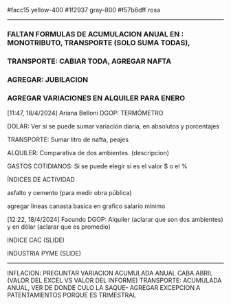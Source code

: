 #facc15 yellow-400
#1f2937 gray-800
#f57b6dff rosa

---

### FALTAN FORMULAS DE ACUMULACION ANUAL EN : MONOTRIBUTO, TRANSPORTE (SOLO SUMA TODAS),

### TRANSPORTE: CABIAR TODA, AGREGAR NAFTA

### AGREGAR: JUBILACION

### AGREGAR VARIACIONES EN ALQUILER PARA ENERO

[11:47, 18/4/2024] Ariana Belloni DGOP: TERMÓMETRO

DOLAR: Ver si se puede sumar variación diaria, en absolutos y porcentajes

TRANSPORTE: Sumar litro de nafta, peajes

ALQUILER: Comparativa de dos ambientes. (descripcion)

GASTOS COTIDIANOS: Si se puede elegir si es el valor $ o el %

ÍNDICES DE ACTIVIDAD

asfalto y cemento (para medir obra pública)

agregar lineas canasta basica en grafico salario minimo

[12:22, 18/4/2024] Facundo DGOP: Alquiler (aclarar que son dos ambientes) y en dólar (aclarar que es promedio)

INDICE CAC (SLIDE)

INDUSTRIA PYME (SLIDE)

---

INFLACION: PREGUNTAR VARIACION ACUMULADA ANUAL CABA ABRIL (VALOR DEL EXCEL VS VALOR DEL INFORME)
TRANSPORTE: ACUMULADA ANUAL, VER DE DONDE CULO LA SAQUE- AGREGAR EXCEPCION A PATENTAMIENTOS PORQUE ES TRIMESTRAL
